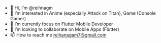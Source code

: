 - 👋 Hi, I’m @reihnagm
- 👀 I’m interested in Anime (especially Attack on Titan), Game (Console Gamer) 
- 🌱 I’m currently focus on Flutter Mobile Developer
- 💞️ I’m looking to collaborate on Mobile Apps (Flutter)
- 📫 How to reach me reihanagam7@gmail.com

<!---
reihnagm/reihnagm is a ✨ special ✨ repository because its `README.md` (this file) appears on your GitHub profile.
You can click the Preview link to take a look at your changes.
--->
